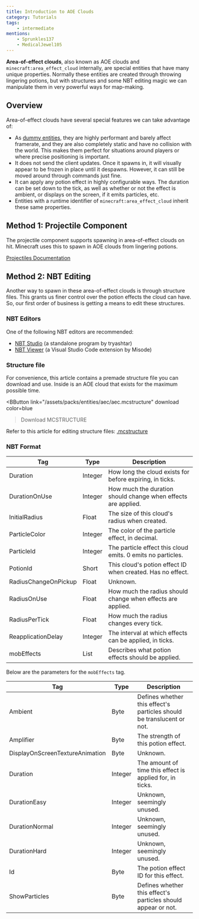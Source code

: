 ```yaml
---
title: Introduction to AOE Clouds
category: Tutorials
tags:	
    - intermediate
mentions:
    - Sprunkles137
    - MedicalJewel105
---
```


**Area-of-effect clouds**, also known as AOE clouds and `minecraft:area_effect_cloud` internally, are special entities that have many unique properties. Normally these entities are created through throwing lingering potions, but with structures and some NBT editing magic we can manipulate them in very powerful ways for map-making.

## Overview

Area-of-effect clouds have several special features we can take advantage of:

- As [dummy entities](/entities/dummy-entities), they are highly performant and barely affect framerate, and they are also completely static and have no collision with the world. This makes them perfect for situations around players or where precise positioning is important.
- It does not send the client updates. Once it spawns in, it will visually appear to be frozen in place until it despawns. However, it can still be moved around through commands just fine.
- It can apply any potion effect in highly configurable ways. The duration can be set down to the tick, as well as whether or not the effect is ambient, or displays on the screen, if it emits particles, etc.
- Entities with a runtime identifier of `minecraft:area_effect_cloud` inherit these same properties.

## Method 1: Projectile Component

The projectile component supports spawning in area-of-effect clouds on hit. Minecraft uses this to spawn in AOE clouds from lingering potions.

[Projectiles Documentation](/documentation/projectiles#spawn-aoe-cloud)

## Method 2: NBT Editing

Another way to spawn in these area-of-effect clouds is through structure files. This grants us finer control over the potion effects the cloud can have. So, our first order of business is getting a means to edit these structures.

### NBT Editors

One of the following NBT editors are recommended:

-   [NBT Studio](https://github.com/tryashtar/nbt-studio) (a standalone program by tryashtar)
-   [NBT Viewer](https://marketplace.visualstudio.com/items?itemName=Misodee.vscode-nbt) (a Visual Studio Code extension by Misode)

### Structure file

For convenience, this article contains a premade structure file you can download and use. Inside is an AOE cloud that exists for the maximum possible time.

<BButton
  link="/assets/packs/entities/aec/aec.mcstructure" download
  color=blue
>Download MCSTRUCTURE</BButton>

Refer to this article for editing structure files: [.mcstructure](/nbt/mcstructure)

### NBT Format

| Tag										| Type		|	Description				|
| --------------------- | -------	|	----------------- |
| Duration							| Integer	| How long the cloud exists for before expiring, in ticks.	|
| DurationOnUse					| Integer	| How much the duration should change when effects are applied.	|
| InitialRadius					| Float		| The size of this cloud's radius when created.	|
| ParticleColor					| Integer	| The color of the particle effect, in decimal.	|
| ParticleId						| Integer	| The particle effect this cloud emits. 0 emits no particles.	|
| PotionId							| Short		| This cloud's potion effect ID when created. Has no effect.	|
| RadiusChangeOnPickup	| Float		| Unknown.	|
| RadiusOnUse						| Float		| How much the radius should change when effects are applied.	|
| RadiusPerTick					| Float		| How much the radius changes every tick.	|
| ReapplicationDelay		| Integer	| The interval at which effects can be applied, in ticks.	|
| mobEffects						| List		| Describes what potion effects should be applied.	|

Below are the parameters for the `mobEffects` tag.

|	Tag															|	Type		|	Description			|
| -------------------------------	|	-------	|	---------------	|
|	Ambient													|	Byte		| Defines whether this effect's particles should be translucent or not.	|
|	Amplifier												|	Byte		| The strength of this potion effect.	|
|	DisplayOnScreenTextureAnimation	|	Byte		| Unknown.	|
|	Duration												|	Integer	| The amount of time this effect is applied for, in ticks.	|
|	DurationEasy										|	Integer	| Unknown, seemingly unused.	|
|	DurationNormal									|	Integer	| Unknown, seemingly unused.	|
|	DurationHard										|	Integer	| Unknown, seemingly unused.	|
|	Id															|	Byte		| The potion effect ID for this effect.	|
|	ShowParticles										|	Byte		|	Defines whether this effect's particles should appear or not.	|
